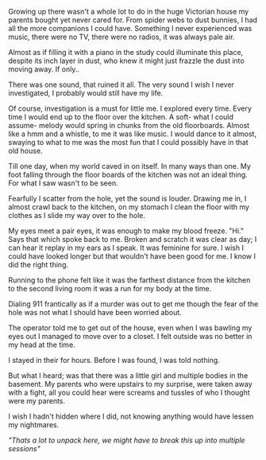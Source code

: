 Growing up there wasn't a whole lot to do in the huge Victorian house my parents bought yet never cared for. From spider webs to dust bunnies, I had all the more companions I could have. Something I never experienced was music, there were no TV, there were no radios, it was always pale air. 

Almost as if filling it with a piano in the study could illuminate this place, despite its inch layer in dust, who knew it might just frazzle the dust into moving away. If only..

There was one sound, that ruined it all. 
The very sound I wish I never investigated, I probably would still have my life.

Of course, investigation is a must for little me. I explored every time. Every time I would end up to the floor over the kitchen. A soft- what I could assume- melody would spring in chunks from the old floorboards. Almost like a hmm and a whistle, to me it was like music. I would dance to it almost, swaying to what to me was the most fun that I could possibly have in that old house.

Till one day, when my world caved in on itself. In many ways than one. My foot falling through the floor boards of the kitchen was not an ideal thing. For what I saw wasn't to be seen. 

Fearfully I scatter from the hole, yet the sound is louder. Drawing me in, I almost crawl back to the kitchen, on my stomach I clean the floor with my clothes as I slide my way over to the hole. 

My eyes meet a pair eyes, it was enough to make my blood freeze. "Hi." Says that which spoke back to me. Broken and scratch it was clear as day; I can hear it replay in my ears as I speak. It was feminine for sure. I wish I could have looked longer but that wouldn't have been good for me. I know I did the right thing.

Running to the phone felt like it was the farthest distance from the kitchen to the second living room it was a run for my body at the time. 

Dialing 911 frantically as if a murder was out to get me though the fear of the hole was not what I should have been worried about.

The operator told me to get out of the house, even when I was bawling my eyes out I managed to move over to a closet. I felt outside was no better in my head at the time.

I stayed in their for hours. Before I was found, I was told nothing. 

But what I heard; was that there was a little girl and multiple bodies in the basement. My parents who were upstairs to my surprise, were taken away with a fight, all you could hear were screams and tussles of who I thought were my parents. 

I wish I hadn't hidden where I did, not knowing anything would have lessen my nightmares. 

*"Thats a lot to unpack here, we might have to break this up into multiple sessions"*